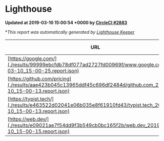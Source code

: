 
# Lighthouse

**Updated at 2019-03-10 15:00:54 +0000 by [CircleCI #2883](https://circleci.com/gh/ItinerisLtd/lighthouse-keeper-example/2883)**

**This report was automatically generated by [Lighthouse Keeper](https://github.com/itinerisltd/lighthouse-keeper)*

| URL | Performance | Accessibility | Best Practices | SEO | PWA | Updated At |
| --- | --- | --- | --- | --- | --- | --- |
| [https://google.com/](./results/99999ebcfdb78df077ad2727fd00969f/www.google.com_2019-03-10_15-00-25.report.json) | 0.95 | 0.71 | 0.93 | 0.82 | 0.58 | 2019-03-10T15:00:25.281Z |
| [https://github.com/pricing](./results/aae423b045c13965ddf45c696df2484d/github.com_2019-03-10_15-00-13.report.json) | 0.79 | 0.89 | 0.93 | 0.91 | 0.58 | 2019-03-10T15:00:13.408Z |
| [https://typist.tech/](./results/e463522d02041e06b035e8f61910fd43/typist.tech_2019-03-10_15-00-13.report.json) | 1 |  |  |  |  | 2019-03-10T15:00:13.349Z |
| [https://web.dev/](./results/e09021ae7f54dd9f3b549cb0bc165f2b/web.dev_2019-03-10_15-00-15.report.json) | 0.96 | 0.93 | 1 | 0.87 | 1 | 2019-03-10T15:00:15.642Z |
